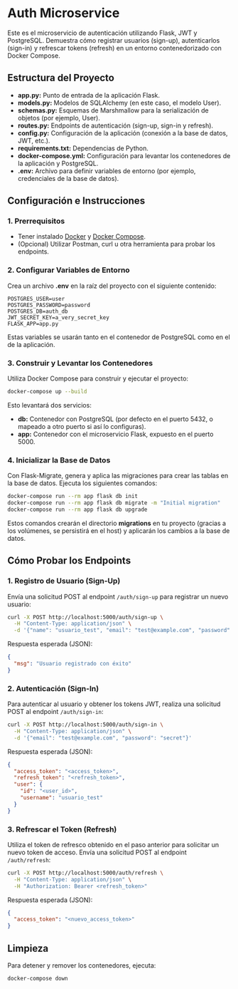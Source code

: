 # Auth Microservice 

Este es el microservicio de autenticación utilizando Flask, JWT y PostgreSQL. Demuestra cómo registrar usuarios (sign-up), autenticarlos (sign-in) y refrescar tokens (refresh) en un entorno contenedorizado con Docker Compose.

## Estructura del Proyecto

- **app.py:** Punto de entrada de la aplicación Flask.  
- **models.py:** Modelos de SQLAlchemy (en este caso, el modelo User).  
- **schemas.py:** Esquemas de Marshmallow para la serialización de objetos (por ejemplo, User).  
- **routes.py:** Endpoints de autenticación (sign-up, sign-in y refresh).  
- **config.py:** Configuración de la aplicación (conexión a la base de datos, JWT, etc.).  
- **requirements.txt:** Dependencias de Python.  
- **docker-compose.yml:** Configuración para levantar los contenedores de la aplicación y PostgreSQL.  
- **.env:** Archivo para definir variables de entorno (por ejemplo, credenciales de la base de datos).

## Configuración e Instrucciones

### 1. Prerrequisitos

- Tener instalado [Docker](https://www.docker.com/get-started) y [Docker Compose](https://docs.docker.com/compose/install/).
- (Opcional) Utilizar Postman, curl u otra herramienta para probar los endpoints.

### 2. Configurar Variables de Entorno

Crea un archivo **.env** en la raíz del proyecto con el siguiente contenido:

```env
POSTGRES_USER=user
POSTGRES_PASSWORD=password
POSTGRES_DB=auth_db
JWT_SECRET_KEY=a_very_secret_key
FLASK_APP=app.py
```

Estas variables se usarán tanto en el contenedor de PostgreSQL como en el de la aplicación.

### 3. Construir y Levantar los Contenedores

Utiliza Docker Compose para construir y ejecutar el proyecto:

```bash
docker-compose up --build
```

Esto levantará dos servicios:
- **db:** Contenedor con PostgreSQL (por defecto en el puerto 5432, o mapeado a otro puerto si así lo configuras).
- **app:** Contenedor con el microservicio Flask, expuesto en el puerto 5000.

### 4. Inicializar la Base de Datos

Con Flask-Migrate, genera y aplica las migraciones para crear las tablas en la base de datos. Ejecuta los siguientes comandos:

```bash
docker-compose run --rm app flask db init
docker-compose run --rm app flask db migrate -m "Initial migration"
docker-compose run --rm app flask db upgrade
```

Estos comandos crearán el directorio **migrations** en tu proyecto (gracias a los volúmenes, se persistirá en el host) y aplicarán los cambios a la base de datos.

## Cómo Probar los Endpoints

### 1. Registro de Usuario (Sign-Up)

Envía una solicitud POST al endpoint `/auth/sign-up` para registrar un nuevo usuario:

```bash
curl -X POST http://localhost:5000/auth/sign-up \
  -H "Content-Type: application/json" \
  -d '{"name": "usuario_test", "email": "test@example.com", "password": "secret"}'
```

Respuesta esperada (JSON):

```json
{
  "msg": "Usuario registrado con éxito"
}
```

### 2. Autenticación (Sign-In)

Para autenticar al usuario y obtener los tokens JWT, realiza una solicitud POST al endpoint `/auth/sign-in`:

```bash
curl -X POST http://localhost:5000/auth/sign-in \
  -H "Content-Type: application/json" \
  -d '{"email": "test@example.com", "password": "secret"}'
```

Respuesta esperada (JSON):

```json
{
  "access_token": "<access_token>",
  "refresh_token": "<refresh_token>",
  "user": {
    "id": "<user_id>",
    "username": "usuario_test"
  }
}
```

### 3. Refrescar el Token (Refresh)

Utiliza el token de refresco obtenido en el paso anterior para solicitar un nuevo token de acceso. Envía una solicitud POST al endpoint `/auth/refresh`:

```bash
curl -X POST http://localhost:5000/auth/refresh \
  -H "Content-Type: application/json" \
  -H "Authorization: Bearer <refresh_token>"
```

Respuesta esperada (JSON):

```json
{
  "access_token": "<nuevo_access_token>"
}
```

## Limpieza

Para detener y remover los contenedores, ejecuta:

```bash
docker-compose down
```
